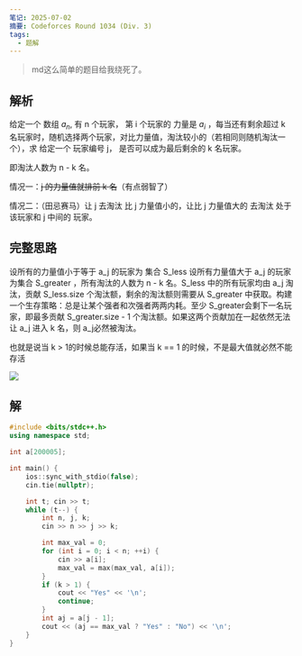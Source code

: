 ```yaml
---
笔记: 2025-07-02
摘要: Codeforces Round 1034 (Div. 3)
tags:
  - 题解
---
```

> md这么简单的题目给我绕死了。
## 解析
给定一个 数组 $a_n$, 有 n 个玩家， 第 i 个玩家的 力量是 $a_i$ ，每当还有剩余超过 k 名玩家时，随机选择两个玩家，对比力量值，淘汰较小的（若相同则随机淘汰一个），求 给定一个 玩家编号 j， 是否可以成为最后剩余的 k 名玩家。

即淘汰人数为 n - k 名。

情况一：~~j 的力量值就排前 k 名~~（有点弱智了）

情况二：（田忌赛马）让 j 去淘汰 比 j 力量值小的，让比 j 力量值大的 去淘汰 处于该玩家和 j 中间的 玩家。

## 完整思路
设所有的力量值小于等于 a_j 的玩家为 集合 S_less 设所有力量值大于 a_j 的玩家为集合 S_greater ，所有淘汰的人数为 n - k 名。S_less 中的所有玩家均由 a_j 淘汰，贡献 S_less.size 个淘汰额，剩余的淘汰额则需要从 S_greater 中获取。构建一个生存策略：总是让某个强者和次强者两两内耗。至少 S_greater会剩下一名玩家，即最多贡献 S_greater.size - 1 个淘汰额。如果这两个贡献加在一起依然无法让 a_j 进入 k 名，则 a_j必然被淘汰。

也就是说当 k > 1的时候总能存活，如果当 k == 1 的时候，不是最大值就必然不能存活


![](https://l4p-bucket-1.oss-cn-shenzhen.aliyuncs.com/img/fd9765d46e6cdd733b43dba7226ca928_MD5.jpeg)

## 解
```cpp
#include <bits/stdc++.h>
using namespace std;

int a[200005];

int main() {
    ios::sync_with_stdio(false);
    cin.tie(nullptr);

    int t; cin >> t;
    while (t--) {
        int n, j, k;
        cin >> n >> j >> k;

        int max_val = 0;
        for (int i = 0; i < n; ++i) {
            cin >> a[i];
            max_val = max(max_val, a[i]);
        }
        if (k > 1) {
            cout << "Yes" << '\n';
            continue;
        }
        int aj = a[j - 1];
        cout << (aj == max_val ? "Yes" : "No") << '\n';
    }
}

```